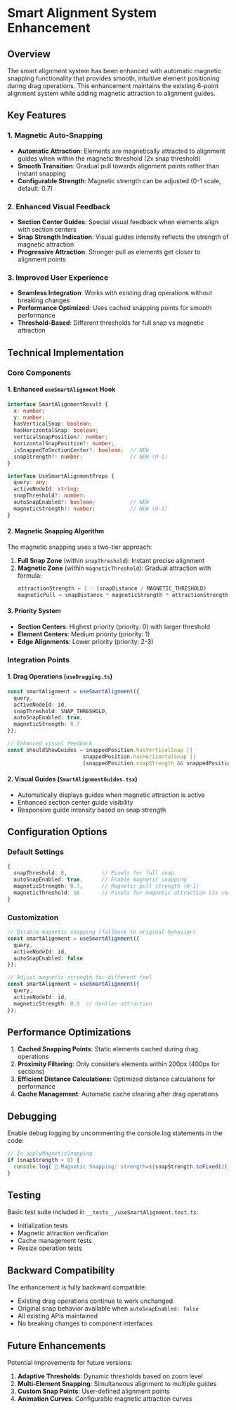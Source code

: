 # Smart Alignment System Enhancement

## Overview

The smart alignment system has been enhanced with automatic magnetic snapping functionality that provides smooth, intuitive element positioning during drag operations. This enhancement maintains the existing 6-point alignment system while adding magnetic attraction to alignment guides.

## Key Features

### 1. Magnetic Auto-Snapping
- **Automatic Attraction**: Elements are magnetically attracted to alignment guides when within the magnetic threshold (2x snap threshold)
- **Smooth Transition**: Gradual pull towards alignment points rather than instant snapping
- **Configurable Strength**: Magnetic strength can be adjusted (0-1 scale, default: 0.7)

### 2. Enhanced Visual Feedback
- **Section Center Guides**: Special visual feedback when elements align with section centers
- **Snap Strength Indication**: Visual guides intensity reflects the strength of magnetic attraction
- **Progressive Attraction**: Stronger pull as elements get closer to alignment points

### 3. Improved User Experience
- **Seamless Integration**: Works with existing drag operations without breaking changes
- **Performance Optimized**: Uses cached snapping points for smooth performance
- **Threshold-Based**: Different thresholds for full snap vs magnetic attraction

## Technical Implementation

### Core Components

#### 1. Enhanced `useSmartAlignment` Hook

```typescript
interface SmartAlignmentResult {
  x: number;
  y: number;
  hasVerticalSnap: boolean;
  hasHorizontalSnap: boolean;
  verticalSnapPosition?: number;
  horizontalSnapPosition?: number;
  isSnappedToSectionCenter?: boolean;  // NEW
  snapStrength?: number;               // NEW (0-1)
}

interface UseSmartAlignmentProps {
  query: any;
  activeNodeId: string;
  snapThreshold?: number;
  autoSnapEnabled?: boolean;           // NEW
  magneticStrength?: number;           // NEW (0-1)
}
```

#### 2. Magnetic Snapping Algorithm

The magnetic snapping uses a two-tier approach:

1. **Full Snap Zone** (within `snapThreshold`): Instant precise alignment
2. **Magnetic Zone** (within `magneticThreshold`): Gradual attraction with formula:
   ```typescript
   attractionStrength = 1 - (snapDistance / MAGNETIC_THRESHOLD)
   magneticPull = snapDistance * magneticStrength * attractionStrength
   ```

#### 3. Priority System

- **Section Centers**: Highest priority (priority: 0) with larger threshold
- **Element Centers**: Medium priority (priority: 1)
- **Edge Alignments**: Lower priority (priority: 2-3)

### Integration Points

#### 1. Drag Operations (`useDragging.ts`)
```typescript
const smartAlignment = useSmartAlignment({
  query,
  activeNodeId: id,
  snapThreshold: SNAP_THRESHOLD,
  autoSnapEnabled: true,
  magneticStrength: 0.7
});

// Enhanced visual feedback
const shouldShowGuides = snappedPosition.hasVerticalSnap || 
                        snappedPosition.hasHorizontalSnap || 
                        (snappedPosition.snapStrength && snappedPosition.snapStrength > 0.3);
```

#### 2. Visual Guides (`SmartAlignmentGuides.tsx`)
- Automatically displays guides when magnetic attraction is active
- Enhanced section center guide visibility
- Responsive guide intensity based on snap strength

## Configuration Options

### Default Settings
```typescript
{
  snapThreshold: 8,           // Pixels for full snap
  autoSnapEnabled: true,      // Enable magnetic snapping
  magneticStrength: 0.7,      // Magnetic pull strength (0-1)
  magneticThreshold: 16       // Pixels for magnetic attraction (2x snapThreshold)
}
```

### Customization
```typescript
// Disable magnetic snapping (fallback to original behavior)
const smartAlignment = useSmartAlignment({
  query,
  activeNodeId: id,
  autoSnapEnabled: false
});

// Adjust magnetic strength for different feel
const smartAlignment = useSmartAlignment({
  query,
  activeNodeId: id,
  magneticStrength: 0.5  // Gentler attraction
});
```

## Performance Optimizations

1. **Cached Snapping Points**: Static elements cached during drag operations
2. **Proximity Filtering**: Only considers elements within 200px (400px for sections)
3. **Efficient Distance Calculations**: Optimized distance calculations for performance
4. **Cache Management**: Automatic cache clearing after drag operations

## Debugging

Enable debug logging by uncommenting the console.log statements in the code:

```typescript
// In applyMagneticSnapping
if (snapStrength > 0) {
  console.log(`🧲 Magnetic Snapping: strength=${snapStrength.toFixed(2)}, section=${isSnappedToSectionCenter}`);
}
```

## Testing

Basic test suite included in `__tests__/useSmartAlignment.test.ts`:
- Initialization tests
- Magnetic attraction verification
- Cache management tests
- Resize operation tests

## Backward Compatibility

The enhancement is fully backward compatible:
- Existing drag operations continue to work unchanged
- Original snap behavior available when `autoSnapEnabled: false`
- All existing APIs maintained
- No breaking changes to component interfaces

## Future Enhancements

Potential improvements for future versions:
1. **Adaptive Thresholds**: Dynamic thresholds based on zoom level
2. **Multi-Element Snapping**: Simultaneous alignment to multiple guides
3. **Custom Snap Points**: User-defined alignment points
4. **Animation Curves**: Configurable magnetic attraction curves

